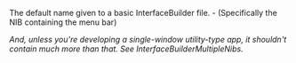 The default name given to a basic InterfaceBuilder file. - (Specifically the NIB containing the menu bar)

*And, unless you're developing a single-window utility-type app, it shouldn't contain much more than that. See InterfaceBuilderMultipleNibs.*

